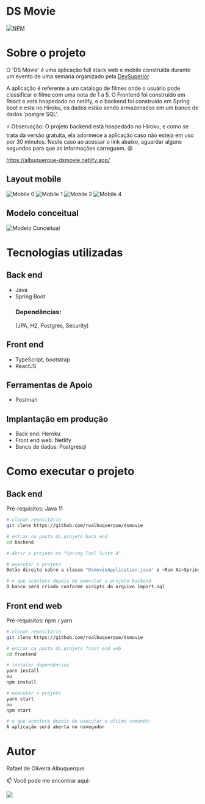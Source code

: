 # DS Movie 
[![NPM](https://img.shields.io/npm/l/react)](https://github.com/roalbuquerque/dsmovie/blob/main/LICENSE) 

# Sobre o projeto

O 'DS Movie' é uma aplicação full stack web e mobile construída durante um evento de uma semana organizado pela [DevSuperior](https://devsuperior.com.br "Site da DevSuperior").

A aplicação é referente a um catalogo de filmes onde o usuário pode classificar o filme com uma nota de 1 a 5. 
O Frontend foi construído em React e esta hospedado no netlify, e o backend foi construído em Spring boot e esta no Hiroku, os dados estão sendo armazenados em um banco de dados 'postgre SQL'. 

⚡ Observação: O projeto backend está hospedado no Hiroku, e como se trata da versão gratuita, ela adormece a aplicação caso não esteja em uso por 30 minutos.
Neste caso ao acessar o link abaixo, aguardar alguns segundos para que as informações carreguem. 😄

https://albuquerque-dsmovie.netlify.app/

## Layout mobile
![Mobile 0](https://github.com/roalbuquerque/dsmovie/blob/main/assets/Mobile01.jpeg)
![Mobile 1](https://github.com/roalbuquerque/dsmovie/blob/main/assets/Mobile02.jpeg) 
![Mobile 2](https://github.com/roalbuquerque/dsmovie/blob/main/assets/Mobile03.jpeg) 
![Mobile 4](https://github.com/roalbuquerque/dsmovie/blob/main/assets/Mobile04.jpeg) 

## Modelo conceitual
![Modelo Conceitual](https://github.com/roalbuquerque/dsmovie/blob/main/assets/dsmovie-dominio.png)

# Tecnologias utilizadas
## Back end
- Java
- Spring Boot
  ### Dependências:
  (JPA, H2, Postgres, Security)   
## Front end
- TypeScript, bootstrap
- ReactJS
## Ferramentas de Apoio
- Postman
## Implantação em produção
- Back end: Heroku
- Front end web: Netlify
- Banco de dados: Postgresql

# Como executar o projeto

## Back end
Pré-requisitos: Java 11

```bash
# clonar repositório
git clone https://github.com/roalbuquerque/dsmovie

# entrar na pasta do projeto back end
cd backend

# Abrir o projeto no "Spring Tool Suite 4"

# executar o projeto
Botão direito sobre a classe "DsmovieApplication.java" e >Run As>Spring Boot App

# o que acontece depois de executar o projeto backend
O banco será criado conforme scripts do arquivo import.sql

```

## Front end web
Pré-requisitos: npm / yarn

```bash
# clonar repositório
git clone https://github.com/roalbuquerque/dsmovie

# entrar na pasta do projeto front end web
cd frontend

# instalar dependências
yarn install
ou
npm install

# executar o projeto
yarn start
ou
npm start

# o que acontece depois de executar o ultimo comando:
A aplicação será aberta no navegador

```

# Autor

Rafael de Oliveira Albuquerque

📫 Você pode me encontrar aqui:
<p align="left">
  <a href="https://www.linkedin.com/in/rafaeloliveiraalbuquerque/" alt="Linkedin">
  <img src="https://img.shields.io/badge/-Linkedin-0e76a8?style=flat-square&logo=Linkedin&logoColor=white&link=https://www.linkedin.com/in/rafaeloliveiraalbuquerque/" /></a>

